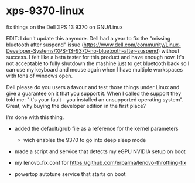 # xps-9370-linux
fix things on the Dell XPS 13 9370 on GNU/Linux

EDIT: I don't update this anymore. Dell had a year to fix the "missing bluetooth after suspend" issue (https://www.dell.com/community/Linux-Developer-Systems/XPS-13-9370-no-bluetooth-after-suspend) without success. I felt like a beta tester for this product and have enough now. It's not acceptable to fully shutdown the mashine just to get bluetooth back so I can use my keyboard and mouse again when I have multiple workspaces with tons of windows open. 

Dell please do you users a favour and test those things under Linux and give a guarantee on it that you support it. When I called the support they told me: "It's your fault - you installed an unsupported operating system". Great, why buying the developer edition in the first place?

I'm done with this thing.

- added the default/grub file as a reference for the kernel parameters
  - wich enables the 9370 to go into deep sleep mode

- made a script and service that detects my eGPU NVIDIA setup on boot

- my lenovo_fix.conf for
  https://github.com/erpalma/lenovo-throttling-fix
  
- powertop autotune service that starts on boot
